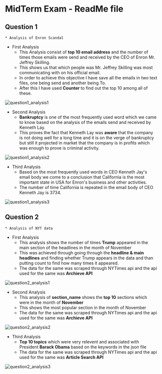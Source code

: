 
# MidTerm Exam - ReadMe file

## Question 1

    * Analysis of Enron Scandal
    

* First Analysis
    *  This Analysis consist of **top 10 email address** and the number of times those emails were send and received by        the CEO of Enron Mr. Jeffrey Skilling.
    *  This shows us that which people was Mr. Jeffrey Skilling was most communicating with on his official email.
    *  In order to achieve this objective I have save all the emails in two text files, one being send and another            being To.
    *  After this I have used **Counter** to find out the top 10 among all of these.

![question1_analysis1](https://cloud.githubusercontent.com/assets/25187720/23642052/1386a2da-02ad-11e7-9e55-1196b3a50ac8.PNG)
    

* Second Analysis
    *  **Bankruptcy** is one of the most frequently used word which we came to know based on the analysis of the emails        send and received by Kenneth Lay. 
    *  This proves the fact that Kenneth Lay was **aware** that the company is not doing well for a long time and it is        on the verge of bankruptcy but still it projected in market that the company is in profits which was enough to        prove is criminal activity.
  

![question1_analysis2](https://cloud.githubusercontent.com/assets/25187720/23642109/3a2814dc-02ad-11e7-838b-26917fdb7611.PNG)

* Third Analysis
    *  Based on the most frequently used words in CEO Kenneth Jay's email body we come to a conclusion that California        is the most important state in USA for Enron's business and other activities.
    *  The number of time California is repeated in the email body of CEO Kenneth Jay is 3734.


![question1_analysis3](https://cloud.githubusercontent.com/assets/25187720/23642128/51c4fa74-02ad-11e7-886a-99de5f154b24.PNG)



## Question 2
    * Analysis of NYT data
    

* First Analysis
    *  This analysis shows the number of times **Trump** appeared in the main section of the headlines in the month of        November
    *  This was achieved through going through the **headline & main headlines** and finding whether Trump appears in          the data and than putting count to find how many times it appeared.
    *  The data for the same was scraped through NYTimes api and the api used for the same was **Archieve API**
    
![question2_analysis1](https://cloud.githubusercontent.com/assets/25187720/23642153/6ab250ae-02ad-11e7-84a8-209f30b7432f.PNG)


* Second Analysis
    *  This analysis of **section_name** shows the **top 10** sections which were in the month of **November**
    *  This shows the most popular section in the month of November
    *  The data for the same was scraped through NYTimes api and the api used for the same was **Archieve API**
    
![question2_analysis2](https://cloud.githubusercontent.com/assets/25187720/23642171/8659db88-02ad-11e7-8637-9fb557d1d230.PNG)


*  Third Analysis
    *  **Top 10 topics** which were very relevent and associated with President **Barack Obama** based on the keywords        in the json file
    *  The data for the same was scraped through NYTimes api and the api used for the same was **Article Search API**
    
![question2_analysis3](https://cloud.githubusercontent.com/assets/25187720/23642184/9b97780c-02ad-11e7-9fe7-496e0ca2470f.PNG)

